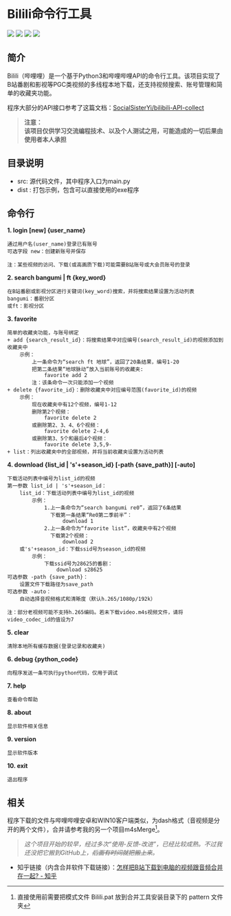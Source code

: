 # Bilili命令行工具
![](https://img.shields.io/badge/Build-success-yellow) ![](https://img.shields.io/badge/Version-1.0-orange) ![](https://img.shields.io/badge/Python-3.x-blue) ![](https://img.shields.io/badge/LICENSE-GPLv3-green)
## 简介
Bilili（哔哩哩）是一个基于Python3和哔哩哔哩API的命令行工具。该项目实现了B站番剧和影视等PGC类视频的多线程本地下载，还支持视频搜索、账号管理和简单的收藏夹功能。

程序大部分的API接口参考了这篇文档：[SocialSisterYi/bilibili-API-collect](https://github.com/SocialSisterYi/bilibili-API-collect)
>**注意：  
>该项目仅供学习交流编程技术、以及个人测试之用，可能造成的一切后果由使用者本人承担**

## 目录说明
* src: 源代码文件，其中程序入口为main.py
* dist : 打包示例，包含可以直接使用的exe程序

## 命令行
**1. login [new] \{user_name}**

    通过用户名(user_name)登录已有账号
    可选字段 new：创建新账号并保存

    注：某些视频的访问、下载(或高画质下载)可能需要B站账号或大会员账号的登录

**2. search bangumi | ft \{key_word}**

    在B站番剧或影视分区进行关键词(key_word)搜索，并将搜索结果设置为活动列表  
    bangumi：番剧分区  
    或ft：影视分区  

**3. favorite**

    简单的收藏夹功能，与账号绑定
    + add {search_result_id}：将搜索结果中对应编号(search_result_id)的视频添加到收藏夹中
        示例：
            上一条命令为“search ft 地球”，返回了20条结果，编号1-20
            把第二条结果“地球脉动”放入当前账号的收藏夹:
                favorite add 2
            注：该条命令一次只能添加一个视频
    + delete {favorite_id}：删除收藏夹中对应编号范围(favorite_id)的视频
        示例：
            现在收藏夹中有12个视频，编号1-12
            删除第2个视频：
                favorite delete 2
            或删除第2、3、4、6个视频：
                favorite delete 2-4,6
            或删除第3、5个和最后4个视频：
                favorite delete 3,5,9-
    + list：列出收藏夹中的全部视频，并将当前收藏夹设置为活动列表

**4. download {list_id | 's'+season_id} [-path {save_path}] [-auto]**

    下载活动列表中编号为list_id的视频
    第一参数 list_id | 's'+season_id：
        list_id：下载活动列表中编号为list_id的视频
            示例：
                1.上一条命令为“search bangumi re0”，返回了6条结果
                  下载第一条结果“Re0第二季前半”：
                      download 1
                2.上一条命令为“favorite list”，收藏夹中有2个视频
                  下载第2个视频：
                      download 2
        或's'+season_id：下载ssid号为season_id的视频
            示例：
                下载ssid号为28625的番剧：
                    download s28625
    可选参数 -path {save_path}：
        设置文件下载路径为save_path
    可选参数 -auto：
        自动选择音视频格式和清晰度（默认h.265/1080p/192k）

    注：部分老视频可能不支持h.265编码。若未下载video.m4s视频文件，请将video_codec_id的值设为7

**5. clear**

    清除本地所有缓存数据(登录记录和收藏夹)

**6. debug \{python_code}**

    向程序发送一条可执行python代码，仅用于调试

**7. help**

    查看命令帮助

**8. about**

    显示软件相关信息

**9. version**

    显示软件版本

**10. exit**

    退出程序

## 相关
程序下载的文件与哔哩哔哩安卓和WIN10客户端类似，为dash格式（音视频是分开的两个文件），合并请参考我的另一个项目m4sMerge[^1]。  
>*这个项目开始的较早，经过多次“使用-反馈-改进”，已经比较成熟。不过我还没把它搬到GitHub上，~~后面有时间就把搬上来~~。*

* 知乎链接（内含合并软件下载链接）：[怎样把B站下载到电脑的视频跟音频合并在一起? - 知乎](https://www.zhihu.com/question/354969536/answer/1270358138)
[^1]: 直接使用前需要把模式文件 Bilili.pat 放到合并工具安装目录下的 pattern 文件夹
